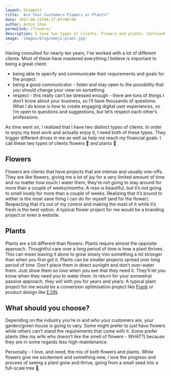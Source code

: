 ```yaml
---
layout: blogpost
title: 'Are Your Customers Flowers or Plants?'
date: 2017-08-21T06:37:07+00:00
author: Anton Sten
permalink: /flowers/
description: I have two types of clients. Flowers and plants. Confused? Believe it or not, knowing which your clients are can help you succeed!
image: 'images/blog/emoji-plant.jpg'
---
```


Having consulted for nearly ten years, I’ve worked with a lot of different clients. Most of these have mastered everything I believe is important to being a great client:

- being able to specify and communicate their requirements and goals for the project
- being a good communicator - listen and stay open to the possibility that you should change your view on something
- respect - this really can’t be stressed enough - there are tons of things I don’t know about your business, so I’ll have thousands of questions. What I do know is how to create engaging digital user experiences, so I’m open to questions and suggestions, but let’s respect each other’s professions.

As time went on, I realized that I have two distinct types of clients. In order to enjoy my best work and actually enjoy it, I need both of these types. They trigger different drives in me as well as help me reach my financial goals. I call these two types of clients flowers 🌼 and plants 🌱 .

## Flowers
Flowers are clients that have projects that are intense and usually one-offs. They are like flowers, giving me a lot of joy for a very limited amount of time and no matter how much I water them, they’re not going to stay around for more than a couple of weeks/months. A rose is beautiful, but it’s not going to smell lovely for more than a couple of weeks. Realizing that it’s bound to wither is the most sane thing I can do for myself (and for the flower). Respecting that it’s out of my control and making the most of it while it’s fresh is the best option. A typical flower project for me would be a branding project or even a website.

## Plants
Plants are a bit different than flowers. Plants require almost the opposite approach. Thoughtful care over a long period of time is how a plant thrives. This can mean leaving it alone to grow slowly into something a lot stronger than when you first got it. Plants can be smaller projects spread over long period of time. Don’t place them in direct sunlight and don’t over-water them. Just show them so love when you see that they need it. They’ll let you know when they need you to water them. In return for your somewhat passive approach, they will with you for years and years. A typical plant project for me would be a conversion optimisation project like [Frank](/case/frank) or product design like [E.ON](/case/eon).

## What should you choose?
Depending on the industry you’re in and who your customers are, your garden/green house is going to vary. Some might prefer to just have flowers while others can't stand the requirements that come with it. Some prefer plants (like my wife who doesn’t like the smell of flowers - WHAT?) because they are in some regards less high-maintenance.

Personally - I love, and need, the mix of both flowers and plants. While flowers give me excitement and something new, I love the progress and process of seeing a plant grow and thrive, going from a small seed into a full-scale tree 🌳.
